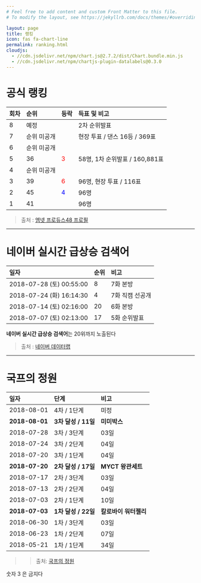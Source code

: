 ```yaml
---
# Feel free to add content and custom Front Matter to this file.
# To modify the layout, see https://jekyllrb.com/docs/themes/#overriding-theme-defaults

layout: page
title: 랭킹
icon: fas fa-chart-line
permalink: ranking.html
cloudjs:
  - //cdn.jsdelivr.net/npm/chart.js@2.7.2/dist/Chart.bundle.min.js
  - //cdn.jsdelivr.net/npm/chartjs-plugin-datalabels@0.3.0
---
```


# 공식 랭킹

| 회차          | 순위               | 등락   | 득표 및 비고 |
|:-------------|:------------------|:------|:----------|
| 8            | 예정               |       | 2차 순위발표             |
| 7            | 순위 미공개          |       | 현장 투표 / 댄스 16등 / 369표        |
| 6            | 순위 미공개          |       |                       |
| 5            | 36                | <span style="color:red"><i class="fas fa-arrow-up" aria-hidden="true" alt="트위터" ></i> 3</span>    | 58명, 1차 순위발표 / 160,881표  |
| 4            | 순위 미공개          |       |                       |
| 3            | 39                | <span style="color:red"><i class="fas fa-arrow-up" aria-hidden="true" alt="트위터" ></i> 6</span>    | 96명, 현장 투표 / 116표        |
| 2            | 45                | <span style="color:blue"><i class="fas fa-arrow-down" aria-hidden="true" alt="트위터" ></i> 4</span>    | 96명                    |
| 1            | 41                |       | 96명                    |

<canvas id="mnetChart" width="400" height="200"></canvas>

> 출처 : [엠넷 프로듀스48 프로필](http://produce48.mnet.com/pc/profile/23)

---

# 네이버 실시간 급상승 검색어

| 일자                     | 순위              |    비고    |
|:------------------------|:-----------------|:----------|
| 2018-07-28 (토) 00:55:00 | 8               | 7화 본방      |
| 2018-07-24 (화) 16:14:30 | 4               | 7화 직캠 선공개 |
| 2018-07-14 (토) 02:16:00 | 20              | 6화 본방      |
| 2018-07-07 (토) 02:13:00 | 17              | 5화 순위발표   |

**네이버 실시간 급상승 검색어**는 20위까지 노출된다 

> 출처 : [네이버 데이터랩](https://datalab.naver.com/keyword/realtimeSearch.naver?startDate=2017-03-29&endDate=2018-07-28&query=%EC%8B%9C%ED%83%80%EC%98%A4%20%EB%AF%B8%EC%9A%B0)

---

# 국프의 정원

| 일자            | 단계                     |    비고           |
|:---------------|:------------------------|:-----------------|
| 2018-08-01     | 4차 / 1단계               | 미정              |
| **2018-08-01** | **3차 달성 / 11일**        | **미미박스**       |
| 2018-07-28     | 3차 / 3단계               | 03일              |
| 2018-07-24     | 3차 / 2단계               | 04일              |
| 2018-07-20     | 3차 / 1단계               | 04일              |
| **2018-07-20** | **2차 달성 / 17일**       | **MYCT 왕관세트**   |
| 2018-07-17     | 2차 / 3단계               | 03일              |
| 2018-07-13     | 2차 / 2단계               | 04일              |
| 2018-07-03     | 2차 / 1단계               | 10일              |
| **2018-07-03** | **1차 달성 / 22일**        | **칼로바이 워터젤리** |
| 2018-06-30     | 1차 / 3단계               | 03일              |
| 2018-06-23     | 1차 / 2단계               | 07일              |
| 2018-05-21     | 1차 / 1단계               | 34일              |

<canvas id="gardenChart" width="400" height="200"></canvas>

>> 출처: [국프의 정원](https://produce48.kr/m48_detail.php?idx=31&cate=hug)

숫자 3 은 금지다

<script>
var mnetCtx = document.getElementById("mnetChart");
var mnetChart = new Chart(mnetCtx, {
    type: 'bar',
    data: {
        labels: ["1주차", "2주차", "3주차", "4주차", "5주차", "6주차", "7주차", "8주차"],
        datasets: [{
            type: 'bar',
            label: '100분위 (%)',
            data: [41/96*100, 45/96*100, 39/96*100, NaN, 36/58*100, NaN, NaN, NaN],
            backgroundColor: 'rgba(54, 162, 235, 0.2)',
            borderColor: 'rgba(54, 162, 235, 1)',
/*
            backgroundColor: [
                'rgba(255, 99, 132, 0.2)',
                'rgba(54, 162, 235, 0.2)',
                'rgba(255, 206, 86, 0.2)',
                'rgba(75, 192, 192, 0.2)',
                'rgba(153, 102, 255, 0.2)',
            ],
            borderColor: [
                'rgba(255,99,132,1)',
                'rgba(54, 162, 235, 1)',
                'rgba(255, 206, 86, 1)',
                'rgba(75, 192, 192, 1)',
                'rgba(153, 102, 255, 1)',
            ]
*/            
        },{
            type: 'line',
            label: '순위',
            fill: false,
            spanGaps: true,
            data: [41, 45, 39, NaN, 36, NaN, NaN, NaN],
            backgroundColor: 'rgba(255, 99, 132, 0.2)',
            borderColor: 'rgba(255,99,132,1)',
            borderWidth: 1
        },]
    },
    options: {
        responsive: true,
        title: {
            display: false,
        },
        tooltips: {
          mode: 'index',
          intersect: true
        },
        scales: {
            yAxes: [{
                type: 'linear',
                position: 'left',
                scaleLabel: {
                    display: false,
                },
                ticks: {
                    display: true,
                    min: 0,
                    max: 100,
                    reverse: false,
                    beginAtZero: true,
                },
                gridLines: {
                    display: false
                }
            },{
                type: 'linear',
                position: 'right',
                scaleLabel: {
                    display: false,
                },
                ticks: {
                    display: true,
                    min: 1,
                    max: 96,
                    reverse: true,
                    beginAtZero: false,
                },
                gridLines: {
                    drawOnChartArea: true
                }
            }],
            xAxes: [{
                ticks: {
                    beginAtZero:true,
                }
            }]
        },
        plugins: {
            datalabels: {
                backgroundColor: function(context) {
                    return context.dataset.backgroundColor;
                },
                borderRadius: 4,
                formatter: Math.round,
                font: {
                    weight: 'bold'
                }
            }
        }
    }
});

var gardenCtx = document.getElementById("gardenChart");
var gardenChart = new Chart(gardenCtx, {
    type: 'bar',
    data: {
        labels: ["1차", "2차", "3차", "4차", "5차"],
        datasets: [{
            type: 'bar',
            label: '1단계(일)',
            data: [34, 10, 4, NaN, NaN],
            backgroundColor: 'rgba(54, 162, 235, 0.2)',
            borderColor: 'rgba(54, 162, 235, 1)',
            borderWidth: 1
/*
            backgroundColor: [
                'rgba(255, 99, 132, 0.2)',
                'rgba(54, 162, 235, 0.2)',
                'rgba(255, 206, 86, 0.2)',
                'rgba(75, 192, 192, 0.2)',
                'rgba(153, 102, 255, 0.2)',
            ],
            borderColor: [
                'rgba(255,99,132,1)',
                'rgba(54, 162, 235, 1)',
                'rgba(255, 206, 86, 1)',
                'rgba(75, 192, 192, 1)',
                'rgba(153, 102, 255, 1)',
            ]
*/            
        },{
            type: 'bar',
            label: '2단계(일)',
            data: [7, 4, 4, NaN, NaN],
            backgroundColor: 'rgba(255, 99, 132, 0.2)',
            borderColor: 'rgba(255,99,132,1)',
            borderWidth: 1
        },{
            type: 'bar',
            label: '3단계(일)',
            data: [3, 3, 3, NaN, NaN],
            backgroundColor: 'rgba(255, 206, 86, 0.2)',
            borderColor: 'rgba(255, 206, 86, 1)',
            borderWidth: 1
        }]
    },
    options: {
        responsive: true,
        title: {
            display: false,
        },
        tooltips: {
          mode: 'index',
          intersect: true
        },
        scales: {
            yAxes: [{
                stacked: true,
                scaleLabel: {
                    display: false,
                },
            }],
            xAxes: [{
                stacked: true,
                ticks: {
                    beginAtZero:true,
                }
            }]
        },
        plugins: {
            datalabels: {
                backgroundColor: function(context) {
                    return context.dataset.backgroundColor;
                },
                borderRadius: 4,
                formatter: Math.round,
                font: {
                    weight: 'bold'
                }
            }
        }
    }
});

</script>